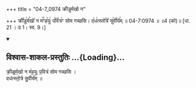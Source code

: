 +++
title = "04-7_0974 क्रीडुर्मखो न"

+++
क्री꣣डु꣢र्म꣣खो꣡ न म꣢꣯ꣳह꣣युः꣢ प꣣वि꣡त्र꣢ꣳ सोम गच्छसि। द꣡ध꣢त्स्तो꣣त्रे꣢ सु꣣वी꣡र्य꣢म् ॥ 04-7:0974 ॥ ॥4 (को)॥ [धा. 21 । उ 1। स्व. 9।]

<div class="js_include" newlevelforh1="2" title="विश्वास-शाकल-प्रस्तुतिः" unfilled url="/vedAH_Rk/shAkalam/saMhitA/vishvAsa-prastutiH/09/020/07_krILurmakho_na.md">
<details open><summary><h2>विश्वास-शाकल-प्रस्तुतिः ...{Loading}...</h2></summary>


क्री॒ळुर्म॒खो न मं॑ह॒युः प॒वित्रं॑ सोम गच्छसि ।  
दध॑त्स्तो॒त्रे सु॒वीर्य॑म् ॥

</details>
</div>